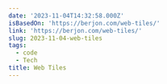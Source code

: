 ```yaml
---
date: '2023-11-04T14:32:58.000Z'
isBasedOn: 'https://berjon.com/web-tiles/'
link: 'https://berjon.com/web-tiles/'
slug: 2023-11-04-web-tiles
tags:
  - code
  - Tech
title: Web Tiles
---
```



